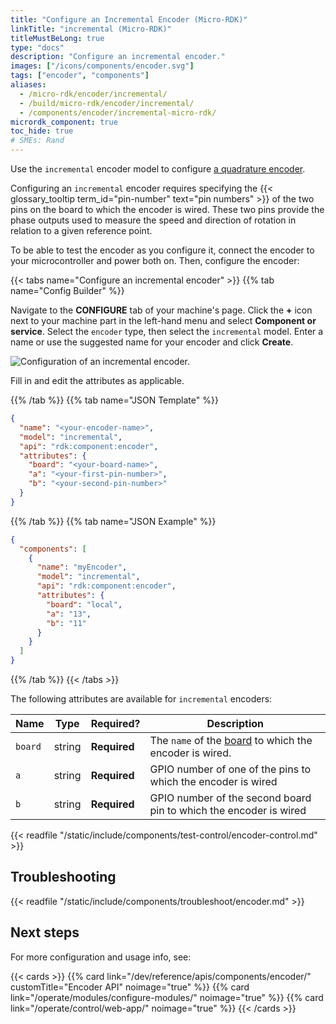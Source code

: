```yaml
---
title: "Configure an Incremental Encoder (Micro-RDK)"
linkTitle: "incremental (Micro-RDK)"
titleMustBeLong: true
type: "docs"
description: "Configure an incremental encoder."
images: ["/icons/components/encoder.svg"]
tags: ["encoder", "components"]
aliases:
  - /micro-rdk/encoder/incremental/
  - /build/micro-rdk/encoder/incremental/
  - /components/encoder/incremental-micro-rdk/
micrordk_component: true
toc_hide: true
# SMEs: Rand
---
```


Use the `incremental` encoder model to configure [a quadrature encoder](https://en.wikipedia.org/wiki/Incremental_encoder).

Configuring an `incremental` encoder requires specifying the {{< glossary_tooltip term_id="pin-number" text="pin numbers" >}} of the two pins on the board to which the encoder is wired.
These two pins provide the phase outputs used to measure the speed and direction of rotation in relation to a given reference point.

To be able to test the encoder as you configure it, connect the encoder to your microcontroller and power both on.
Then, configure the encoder:

{{< tabs name="Configure an incremental encoder" >}}
{{% tab name="Config Builder" %}}

Navigate to the **CONFIGURE** tab of your machine's page.
Click the **+** icon next to your machine part in the left-hand menu and select **Component or service**.
Select the `encoder` type, then select the `incremental` model.
Enter a name or use the suggested name for your encoder and click **Create**.

![Configuration of an incremental encoder.](/components/encoder/configure-incremental.png)

Fill in and edit the attributes as applicable.

{{% /tab %}}
{{% tab name="JSON Template" %}}

```json {class="line-numbers linkable-line-numbers"}
{
  "name": "<your-encoder-name>",
  "model": "incremental",
  "api": "rdk:component:encoder",
  "attributes": {
    "board": "<your-board-name>",
    "a": "<your-first-pin-number>",
    "b": "<your-second-pin-number>"
  }
}
```

{{% /tab %}}
{{% tab name="JSON Example" %}}

```json {class="line-numbers linkable-line-numbers"}
{
  "components": [
    {
      "name": "myEncoder",
      "model": "incremental",
      "api": "rdk:component:encoder",
      "attributes": {
        "board": "local",
        "a": "13",
        "b": "11"
      }
    }
  ]
}
```

{{% /tab %}}
{{< /tabs >}}

The following attributes are available for `incremental` encoders:

<!-- prettier-ignore -->
| Name | Type | Required? | Description |
| ---- | ---- | --------- | ----------- |
| `board` | string | **Required** | The `name` of the [board](/operate/reference/components/board/) to which the encoder is wired. |
| `a` | string | **Required** | GPIO number of one of the pins to which the encoder is wired |
| `b` | string | **Required** | GPIO number of the second board pin to which the encoder is wired |

{{< readfile "/static/include/components/test-control/encoder-control.md" >}}

## Troubleshooting

{{< readfile "/static/include/components/troubleshoot/encoder.md" >}}

## Next steps

For more configuration and usage info, see:

{{< cards >}}
{{% card link="/dev/reference/apis/components/encoder/" customTitle="Encoder API" noimage="true" %}}
{{% card link="/operate/modules/configure-modules/" noimage="true" %}}
{{% card link="/operate/control/web-app/" noimage="true" %}}
{{< /cards >}}
